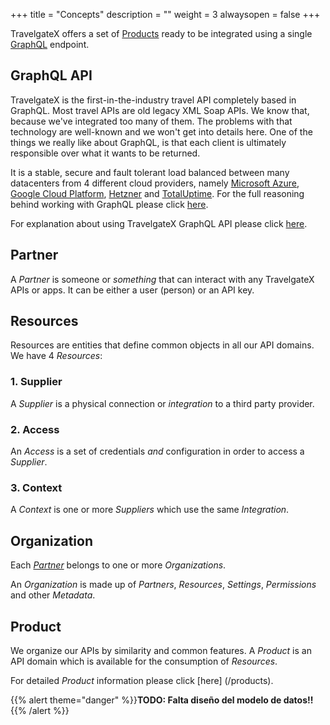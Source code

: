 +++
title = "Concepts"
description = ""
weight = 3
alwaysopen = false
+++

TravelgateX offers a set of [Products](/products) ready to be integrated using a single [GraphQL](/graphql-api/) endpoint.

## GraphQL API
TravelgateX is the first-in-the-industry travel API completely based in GraphQL. Most travel APIs are old legacy XML Soap APIs. We know that, because we've integrated too many of them. The problems with that technology are well-known and we won't get into details here. One of the things we really like about GraphQL, is that each client is ultimately responsible over what it wants to be returned. 

It is a stable, secure and fault tolerant load balanced between many datacenters from 4 different cloud providers, namely [Microsoft Azure](https://azure.microsoft.com/), [Google Cloud Platform](https://cloud.google.com/), [Hetzner](https://www.hetzner.de/) and [TotalUptime](http://totaluptime.com/).
For the full reasoning behind working with GraphQL please click [here](/learning-graphql/overview/#graphql-at-travelgatex).

For explanation about using TravelgateX GraphQL API please click [here](/graphql-api/).

## Partner

A _Partner_ is someone or _something_ that can interact with any TravelgateX APIs or apps. It can be either a user (person) or an API key.

## Resources
Resources are entities that define common objects in all our API domains.
We have 4 _Resources_:

### 1. Supplier
  
A _Supplier_ is a physical connection or _integration_ to a third party provider.

### 2. Access

An _Access_ is a set of credentials _and_ configuration in order to access a _Supplier_.

### 3. Context

A _Context_ is one or more _Suppliers_ which use the same _Integration_.

## Organization

Each [_Partner_](#Partner) belongs to one or more _Organizations_. 

An _Organization_ is made up of _Partners_, _Resources_, _Settings_, _Permissions_ and other _Metadata_.

## Product
We organize our APIs by similarity and common features. A _Product_ is an API domain which is available for the consumption of _Resources_. 

For detailed _Product_ information please click [here] (/products).

{{% alert theme="danger" %}}**TODO: Falta diseño del modelo de datos!!**{{% /alert %}}












